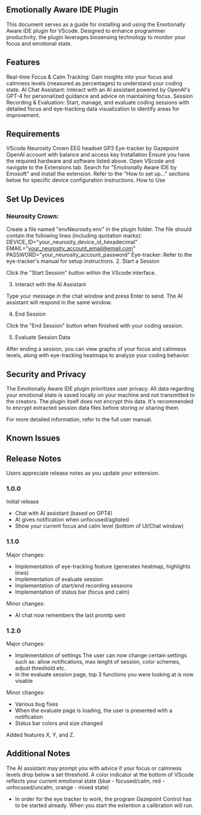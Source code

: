 ## Emotionally Aware IDE Plugin
This document serves as a guide for installing and using the Emotionally Aware IDE plugin for VScode. Designed to enhance programmer productivity, the plugin leverages biosensing technology to monitor your focus and emotional state.

## Features
Real-time Focus & Calm Tracking: Gain insights into your focus and calmness levels (measured as percentages) to understand your coding state.
AI Chat Assistant: Interact with an AI assistant powered by OpenAI's GPT-4 for personalized guidance and advice on maintaining focus.
Session Recording & Evaluation: Start, manage, and evaluate coding sessions with detailed focus and eye-tracking data visualization to identify areas for improvement.

## Requirements
VScode
Neurosity Crown EEG headset
GP3 Eye-tracker by Gazepoint
OpenAI account with balance and access key
Installation
Ensure you have the required hardware and software listed above.
Open VScode and navigate to the Extensions tab.
Search for "Emotionally Aware IDE by Emosoft" and install the extension.
Refer to the "How to set up..." sections below for specific device configuration instructions.
How to Use
## Set Up Devices

### Neurosity Crown:
Create a file named "envNeurosity.env" in the plugin folder.
The file should contain the following lines (including quotation marks):
DEVICE_ID="your_neurosity_device_id_hexadecimal"
EMAIL="your_neurosity_account_email@email.com"
PASSWORD="your_neurosity_account_password"
Eye-tracker: Refer to the eye-tracker's manual for setup instructions.
2. Start a Session

Click the "Start Session" button within the VScode interface.

3. Interact with the AI Assistant

Type your message in the chat window and press Enter to send. The AI assistant will respond in the same window.

4. End Session

Click the "End Session" button when finished with your coding session.

5. Evaluate Session Data

After ending a session, you can view graphs of your focus and calmness levels, along with eye-tracking heatmaps to analyze your coding behavior.

## Security and Privacy
The Emotionally Aware IDE plugin prioritizes user privacy. All data regarding your emotional state is saved locally on your machine and not transmitted to the creators. The plugin itself does not encrypt this data. It's recommended to encrypt extracted session data files before storing or sharing them.

For more detailed information, refer to the full user manual.
## Known Issues


## Release Notes

Users appreciate release notes as you update your extension.

### 1.0.0

Initial release
* Chat with AI assistant (based on GPT4)
* AI gives notification when unfocused/agitated
* Show your current focus and calm level (bottom of UI/Chat window)

### 1.1.0
Major changes:

* Implementation of eye-tracking feature (generates heatmap, highlights lines)
* Implementation of evaluate session
* Implementation of start/end recording sessions
* Implementation of status bar (focus and calm)

Minor changes:
* AI chat now remembers the last promtp sent

### 1.2.0

Major changes:
* Implementation of settings
The user can now change certain settings such as: allow notifications, max lenght of session, color schemes, adjust threshold etc.
* In the evaluate session page, top 3 functions you were looking at is now visable

Minor changes:
* Various bug fixes
* When the evaluate page is loading, the user is presented with a notification
* Status bar colors and size changed





Added features X, Y, and Z.
## Additional Notes
The AI assistant may prompt you with advice if your focus or calmness levels drop below a set threshold.
A color indicator at the bottom of VScode reflects your current emotional state (blue - focused/calm, red - unfocused/uncalm, orange - mixed state)

* In order for the eye tracker to work, the program Gazepoint Control has to be started already. When you start the extention a calibration will run.